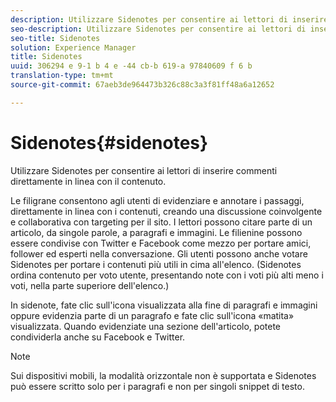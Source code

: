 ```yaml
---
description: Utilizzare Sidenotes per consentire ai lettori di inserire commenti direttamente in linea con il contenuto.
seo-description: Utilizzare Sidenotes per consentire ai lettori di inserire commenti direttamente in linea con il contenuto.
seo-title: Sidenotes
solution: Experience Manager
title: Sidenotes
uuid: 306294 e 9-1 b 4 e -44 cb-b 619-a 97840609 f 6 b
translation-type: tm+mt
source-git-commit: 67aeb3de964473b326c88c3a3f81ff48a6a12652

---
```



# Sidenotes{#sidenotes}

Utilizzare Sidenotes per consentire ai lettori di inserire commenti direttamente in linea con il contenuto.

Le filigrane consentono agli utenti di evidenziare e annotare i passaggi, direttamente in linea con i contenuti, creando una discussione coinvolgente e collaborativa con targeting per il sito. I lettori possono citare parte di un articolo, da singole parole, a paragrafi e immagini. Le filienine possono essere condivise con Twitter e Facebook come mezzo per portare amici, follower ed esperti nella conversazione. Gli utenti possono anche votare Sidenotes per portare i contenuti più utili in cima all&#39;elenco. (Sidenotes ordina contenuto per voto utente, presentando note con i voti più alti meno i voti, nella parte superiore dell&#39;elenco.)

In sidenote, fate clic sull&#39;icona visualizzata alla fine di paragrafi e immagini oppure evidenzia parte di un paragrafo e fate clic sull&#39;icona «matita» visualizzata. Quando evidenziate una sezione dell&#39;articolo, potete condividerla anche su Facebook e Twitter.

>[!NOTE]
>
>Sui dispositivi mobili, la modalità orizzontale non è supportata e Sidenotes può essere scritto solo per i paragrafi e non per singoli snippet di testo.

